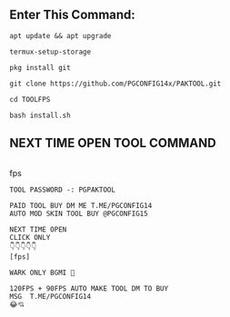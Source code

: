 
## Enter This Command:
```
apt update && apt upgrade
```
```
termux-setup-storage
```
```
pkg install git
```
```
git clone https://github.com/PGCONFIG14x/PAKTOOL.git
```



```
cd TOOLFPS

```
```
bash install.sh
```

## NEXT TIME OPEN TOOL COMMAND
```
```

  fps
```
TOOL PASSWORD -: PGPAKTOOL

PAID TOOL BUY DM ME T.ME/PGCONFIG14
AUTO MOD SKIN TOOL BUY @PGCONFIG15

NEXT TIME OPEN 
CLICK ONLY 
👇👇👇👇👇
[fps]

WARK ONLY BGMI 🌟

120FPS + 90FPS AUTO MAKE TOOL DM TO BUY 
MSG  T.ME/PGCONFIG14
😂💘
